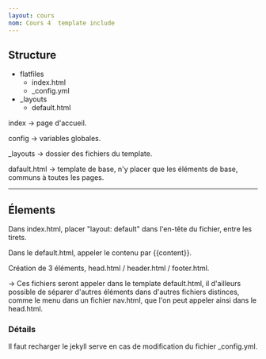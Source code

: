 ```yaml
---
layout: cours
nom: Cours 4  template include
---
```


## Structure

* flatfiles
  * index.html
  * _config.yml
* _layouts
  * default.html

index -> page d'accueil.

config -> variables globales.

_layouts -> dossier des fichiers du template.

dafault.html -> template de base, n'y placer que les éléments de base, communs à toutes les pages.

---

## Élements

Dans index.html, placer "layout: default" dans l'en-tête du fichier, entre les tirets.

Dans le default.html, appeler le contenu par {{content}}.

Création de 3 éléments, head.html / header.html / footer.html.

-> Ces fichiers seront appeler dans le template default.html, il d'ailleurs possible de séparer d'autres éléments dans d'autres fichiers distinces, comme le menu dans un fichier nav.html, que l'on peut appeler ainsi dans le head.html.


### Détails

Il faut recharger le jekyll serve en cas de modification du fichier _config.yml.
